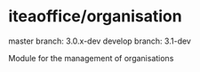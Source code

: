 iteaoffice/organisation
======================

master branch: 3.0.x-dev
develop branch: 3.1-dev

Module for the management of organisations
